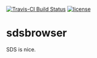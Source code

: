 [![Travis-CI Build
Status](https://travis-ci.org/nevrome/sdsbrowser.svg?branch=master)](https://travis-ci.org/nevrome/sdsbrowser)
[![license](https://img.shields.io/badge/license-GPL%202-B50B82.svg)](https://github.com/nevrome/neolithicR/blob/master/LICENSE)

# sdsbrowser

SDS is nice.